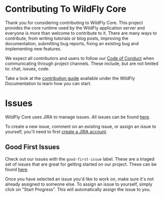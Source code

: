 # Contributing To WildFly Core

Thank you for considering contributing to WildFly Core. This project provides the core runtime used by the WildFly application server and everyone is more than welcome to contribute to it. There are many ways to contribute, from writing tutorials or blog posts, improving the documentation, submitting bug reports, fixing an existing bug and implementing new features.

We expect all contributors and users to follow our [Code of Conduct](https://github.com/wildfly/wildfly-core/blob/main/CODE_OF_CONDUCT.md) when communicating through project channels. These include, but are not limited to: chat, issues, code.

Take a look at the [contribution guide](https://docs.wildfly.org/27/Hacking_On_WildFly.html) available under the WildFly Documentation to learn how you can start.

# Issues

WildFly Core uses JIRA to manage issues. All issues can be found [here](https://issues.redhat.com/projects/WFCORE/issues).

To create a new issue, comment on an existing issue, or assign an issue to yourself, you'll need to first [create a JIRA account](https://issues.redhat.com/).

## Good First Issues

Check out our issues with the `good-first-issue` label. These are a triaged set of issues that are great for getting started on our project. These can be found [here](https://issues.redhat.com/issues/?filter=12404812).

Once you have selected an issue you'd like to work on, make sure it's not already assigned to someone else. To assign an issue to yourself, simply click on "Start Progress". This will automatically assign the issue to you.